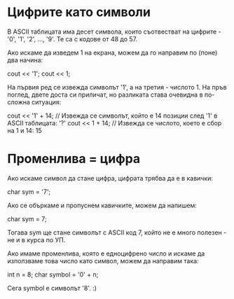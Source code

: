 # Цифрите като символи

В ASCII таблицата има десет символа, които съотвестват на цифрите - '0', '1', '2', ..., '9'.
Те са с кодове от 48 до 57.

Ако искаме да изведем 1 на екрана, можем да го направим по (поне) два начина:

  cout << '1';
  cout << 1;

На първия ред се извежда символът '1', а на третия - числото 1.
На пръв поглед, двете доста си приличат, но разликата става очевидна в по-сложна ситуация:

  cout << '1' + 14;   // Извежда се символът, който е 14 позиции след '1' в ASCII таблицата: '?'
  cout << 1 + 14;     // Извежда се числото, което е сбор на 1 и 14: 15

# Променлива = цифра

Ако искаме символ да стане цифра, цифрата трябва да е в кавички:

  char sym = '7';

Ако се объркаме и пропуснем кавичките, можем да напишем:

  char sym = 7;

Тогава sym ще стане символът с ASCII код 7, който не е много полезен - не и в курса по УП.

Ако имаме променлива, която е едноцифрено число и искаме да използваме това число като символ, можем да направим така:

  int n = 8;
  char symbol = '0' + n;

Сега symbol е символът '8'. :)
